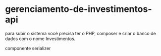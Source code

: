 # gerenciamento-de-investimentos-api

para subir o sistema você precisa ter o PHP, composer e criar o banco de dados com o nome Investimentos.

componente serializer

